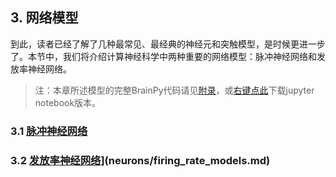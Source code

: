 ## 3. 网络模型

到此，读者已经了解了几种最常见、最经典的神经元和突触模型，是时候更进一步了。本节中，我们将介绍计算神经科学中两种重要的网络模型：脉冲神经网络和发放率神经网络。

> 注：本章所述模型的完整BrainPy代码请见[附录](../appendix/neurons.md)，或[右键点此](../appendix/neurons.ipynb)下载jupyter notebook版本。

### 3.1 [脉冲神经网络](networks/spiking_neural_networks.md)

### 3.2 [发放率神经网络](networks/rate_models.md)](neurons/firing_rate_models.md)